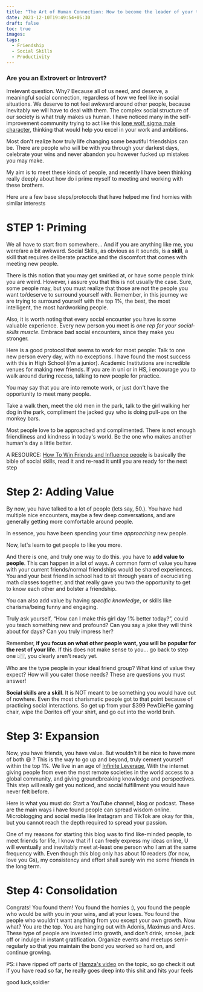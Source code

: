 ```yaml
---
title: "The Art of Human Connection: How to become the leader of your tribe"
date: 2021-12-10T19:49:54+05:30
draft: false
toc: true
images:
tags: 
  - Friendship
  - Social Skills
  - Productivity
---
```



### Are you an Extrovert or Introvert?

Irrelevant question.
Why? Because all of us need, and deserve, a meaningful social connection, regardless of how we feel like in social situations.
We deserve to not feel awkward around other people, because inevitably we will have to deal with them.
The complex social structure of our society is what truly makes us human.
I have noticed many in the self-improvement community trying to act like this [lone wolf, sigma male character](https://www.urbandictionary.com/define.php?term=sigma%20male), thinking that would help you excel in your work and ambitions.

Most don't realize how truly life changing some beautiful friendships can be. There are people who will be with you through your darkest days, celebrate your wins and never abandon you however fucked up mistakes you may make.

My aim is to meet these kinds of people, and recently I have been thinking really deeply about how do i prime myself to meeting and working with these brothers.

Here are a few base steps/protocols that have helped me find homies with similar interests

# STEP 1: Priming
We all have to start from somewhere… And if you are anything like me, you were/are a bit awkward.
Social Skills, as obvious as it sounds, is a **skill**, a skill that requires deliberate practice and the discomfort that comes with meeting new people.

There is this notion that you may get smirked at, or have some people think you are weird. However, i assure you that this is not usually the case. Sure, some people may, but you must realize that those are not the people you want to/deserve to surround yourself with. Remember, in this journey we are trying to surround yourself with the top 1%, the best, the most intelligent, the most hardworking people. 

Also, it is worth noting that every social encounter you have is some valuable experience. Every new person you meet is *one rep for your social-skills muscle*. Embrace bad social encounters, since they make you stronger.

Here is a good protocol that seems to work for most people: Talk to one new person every day, with no exceptions.
I have found the most success with this in High School (i'm a junior). Academic Institutions are incredible venues for making new friends. If you are in uni or in HS, i encourage you to walk around during recess, talking to new people for practice.

You may say that you are into remote work, or just don't have the opportunity to meet many people.

Take a walk then, meet the old men in the park, talk to the girl walking her dog in the park, compliment the jacked guy who is doing pull-ups on the monkey bars.

Most people love to be approached and complimented. There is not enough friendliness and kindness in today's world. Be the one who makes another human's day a little better.

A RESOURCE: [How To Win Friends and Influence people](https://www.amazon.com/How-Win-Friends-Influence-People/dp/0671027034) is basically the bible of social skills, read it and re-read it until you are ready for the next step 


# Step 2: Adding Value 

By now, you have talked to a lot of people (lets say, 50.). You have had multiple nice encounters, maybe a few deep conversations, and are generally getting more comfortable around people.

In essence, you have been spending your time *approaching* new people.

Now, let's learn to get people to like you more. 

And there is one, and truly one way to do this. 
you have to **add value to people**. This can happen in a lot of ways. A common form of value you have with your current friends/normal friendships would be shared experiences. You and your best friend in school had to sit through years of excruciating math classes together, and that really gave you two the opportunity to get to know each other and bolster a friendship.

You can also add value by having *specific knowledge*, or skills like charisma/being funny and engaging. 

Truly ask yourself, “How can I make this girl day 1% better today?”, could you teach something new and profound? Can you say a joke they will think about for days? Can you truly impress her?

Remember, **if you focus on what other people want, you will be popular for the rest of your life.** If this does not make sense to you… go back to step one 👆🏼, you clearly aren't ready yet.

Who are the type people in your ideal friend group? What kind of value they expect? How will you cater those needs? These are questions you must answer!

**Social skills are a skill**. It is NOT meant to be something you would have out of nowhere. Even the most charismatic people got to that point because of practicing social interactions. So get up from your $399 PewDiePie gaming chair, wipe the Doritos off your shirt, and go out into the world brah.


# Step 3: Expansion
Now, you have friends, you have value. 
But wouldn't it be nice to have more of both 😃 ?
This is the way to go up and beyond, truly cement yourself within the top 1%.
We live in an age of [Infinite Leverage](https://twitter.com/naval/status/877321503896854528?lang=en), With the internet giving people from even the most remote societies in the world access to a global community, and giving groundbreaking knowledge and perspectives. This step will really get you noticed, and social fulfillment you would have never felt before.

Here is what you must do: Start a YouTube channel, blog or podcast. These are the main ways i have found people can spread wisdom online. Microblogging and social media like Instagram and TikTok are okay for this, but you cannot reach the depth required to spread your passion.

One of my reasons for starting this blog was to find like-minded people, to meet friends for life, I know that if I can freely express my ideas online, U will eventually and inevitably meet at-least one person who I am at the same frequency with. Even though this blog only has about 10 readers (for now, love you Gs), my consistency and effort shall surely win me some friends in the long term.


# Step 4: Consolidation 

Congrats! You found them! You found the homies :), you found the people who would be with you in your wins, and at your loses. You found the people who wouldn't want anything from you except your own growth. Now what?
You are the top. You are hanging out with Adonis, Maximus and Ares. These type of people are invested into growth, and don't drink, smoke, jack off or indulge in instant gratification. Organize events and meetups semi-regularly so that you maintain the bond you worked so hard on, and continue growing.  



PS: i have ripped off parts of [Hamza's video](https://www.youtube.com/watch?v=lSKxhR-YDMI) on the topic, so go check it out if you have read so far, he really goes deep into this shit and hits your feels 

good luck,soldier